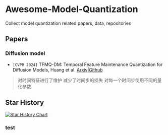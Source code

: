 # Awesome-Model-Quantization

Collect model quantization related papers, data, repositories

## Papers

### Diffusion model

- `[CVPR 2024]` TFMQ-DM: Temporal Feature Maintenance Quantization for Diffusion Models, Huang et al. [Arxiv](https://arxiv.org/abs/2311.16503)|[Github](https://modeltc.github.io/TFMQ-DM/)
> 对时间特征进行了维护 减少了时间步的损失 对每一个时间步使用不同的量化参数


## Star History

[![Star History Chart](https://api.star-history.com/svg?repos=Kai-Liu001/Awesome-Model-Quantization&type=Date)](https://star-history.com/#Kai-Liu001/Awesome-Model-Quantization&Date)


### test